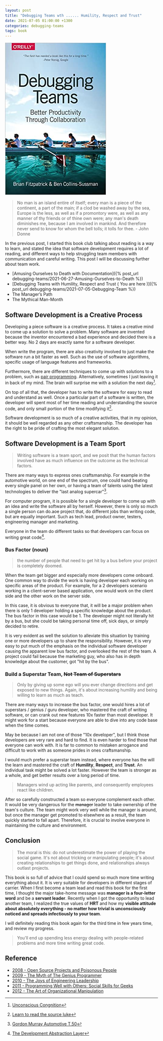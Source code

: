 ```yaml
---
layout: post
title: "Debugging Teams wth ...... Humility, Respect and Trust"
date: 2021-07-05 01:00:00 +1300
categories: debugging-teams
tags: book
---
```


![Debugging-teams](/assets/book/debugging-teams.jpg)

> No man is an island entire of itself;
> every man is a piece of the continent, a part of the main;
> if a clod be washed away by the sea, Europe is the less, as well as if a promontory were, as well as any manner of thy friends or of thine own were;
> any man's death diminishes me, because I am involved in mankind.
> And therefore never send to know for whom the bell tolls; it tolls for thee. - John Donne

In the previous post, I started this book club talking about reading is a way to learn, and stated the idea that software development requires a lot of reading, and different ways to help struggling team members with communication and careful writing. This post I will be discussing further about team work.

- [Amusing Ourselves to Death with Documentation]({% post_url debugging-teams/2021-06-27-Amusing-Ourselves-to-Death %})
- [Debugging Teams with Humility, Respect and Trust ( You are here )]({% post_url debugging-teams/2021-07-05-Debugging-Team %})
- The Manager’s Path
- The Mythical Man-Month

## Software Development is a Creative Process

Developing a piece software is a creative process. It takes a creative mind to come up a solution to solve a problem. Many software are invented because the inventor encountered a bad experience and decided there is a better way. No 2 days are exactly same for a software developer.

When write the program, there are also creativity involved to just make the software run a bit faster as well. Such as the use of software algorithms, specific usage of language features and frameworks.

Furthermore, there are different techniques to come up with solutions to a problem, such as [pair programming](https://en.wikipedia.org/wiki/Pair_programming). Alternatively, sometimes I just leaving it in back of my mind. The brain will surprise me with a solution the next day[^1].

On top of all that, the developer has to write the software for easy to read and understand as well. Once a particular part of a software is written, the developer will spent most of her time reading and understanding the source code, and only small portion of the time modifying it[^2].

Software development is so much of a creative activities, that in my opinion, it should be well regarded as any other craftsmanship. The developer has the right to be pride of crafting the most elegant solution.

## Software Development is a Team Sport

> Writing software is a team sport, and we posit that the human factors involved have as much influence on the outcome as the technical factors.

There are many ways to express ones craftsmanship. For example in the automotive world, on one end of the spectrum, one could hand beating every single panel on her own, or having a team of talents using the latest technologies to deliver the "last analog supercar"[^3].

For computer program, it is possible for a single developer to come up with an idea and write the software all by herself. However, there is only so much a single person can do.aoe project that, do different jobs than writing code, but are equally important. Such as tech lead, product owner, testers, engineering manager and marketing.

Everyone in the team do different tasks so that developers can focus on writing great code[^4].

### Bus Factor (noun)

> the number of people that need to get hit by a bus before your project is completely doomed.

When the team get bigger and especially more developers come onboard. One common way to divide the work is having developer each working on specific areas of the product. For example, for a 2 developers scenario working in a client-server based application, one would work on the client side and the other work on the server side.

In this case, it is obvious to everyone that, it will be a major problem when there is only 1 developer holding a specific knowledge about the product. The bus factor in this case would be 1. The developer might not literally hit by a bus, but she could be taking personal time off, sick days, or simply decided to retire.

It is very evident as well the solution to alleviate this situation by training one or more developers up to share the responsibility. However, it is very easy to put much of the emphasis on the individual software developer causing the apparent low bus factor, and overlooked the rest of the team. A project could fail because the marketing guy, who also has in depth knowledge about the customer, got "hit by the bus".

### Build a Superstar Team, ~~Not Team of Superstars~~

> Only by giving up some ego will you ever change directions and get exposed to new things. Again, it's about increasing humility and being willing to learn as much as teach.

There are many ways to increase the bus factor, one would hires a lot of superstars / genius / guru developer, who mastered the craft of writing software, or can crank out new features 10x faster than most developer. It might work for a start because everyone are able to dive into any code base when the time comes.

May be because I am not one of those "10x developer", but I think those developers are very rare and hard to find. It is even harder to find those that  
everyone can work with. It is far to common to mistaken arrogance and difficult to work with as someone prides in ones craftsmanship.

I would much prefer a superstar team instead, where everyone has the will the learn and mastered the craft of **Humility**, **Respect**, and **Trust**. An individual task might be solved a lot faster. However the team is stronger as a whole, and get better results over a long period of time.

> Managers wind up acting like parents, and consequently employees react like children.

After so carefully constructed a team so everyone complement each other. It would be very dangerous for the ~~manager~~ leader to take ownership of the team's culture. The team might work very well while the manager is around, but once the manager get promoted to elsewhere as a result, the team quickly started to fall apart. Therefore, it is crucial to involve everyone in maintaining the culture and environment.

## Conclusion

> The moral is this: do not underestimate the power of playing the social game. It's not about tricking or manipulating people; it's about creating relationships to get things done, and relationships always outlast projects.

This book is so full of advice that I could spend so much more time writing everything about it. It is very suitable for developers in different stages of carrier. When I first become a team lead and read this book for the first time, I thought the major take-home message was **manager is a four-letter word** and be a **servant leader**. Recently when I got the opportunity to lead another team, I realized the true values of **HRT** and how my **visible attitude about absolutely everything - no matter how trivial is unconsciously noticed and spreads infectiously to your team**.

I will definitely reading this book again for the third time in few years time, and review my progress.

> You'll end up spending less energy dealing with people-related problems and more time writing great code.

## Reference

- [2008 - Open Source Projects and Poisonous People](https://youtu.be/-F-3E8pyjFo)
- [2009 - The Myth of The Genius Programmer](https://youtu.be/0SARbwvhupQ)
- [2010 - The Joys of Engineering Leadership](https://youtu.be/skD1fjxSRog)
- [2011 - Programming Well with Others: Social Skills for Geeks](https://youtu.be/q-7l8cnpI4k)
- [2012 - The Art of Organizational Manipulation](https://youtu.be/OTCuYzAw31Y)

[^1]: [Unconscious Congnition](https://en.wikipedia.org/wiki/Unconscious_cognition)
[^2]: [Learn to read the source luke](https://blog.codinghorror.com/learn-to-read-the-source-luke/)
[^3]: [Gordon Murray Automotive T.50](https://gordonmurrayautomotive.com/cars/t50)
[^4]: [The Development Abstraction Layer](https://www.joelonsoftware.com/2006/04/11/the-development-abstraction-layer-2/)
